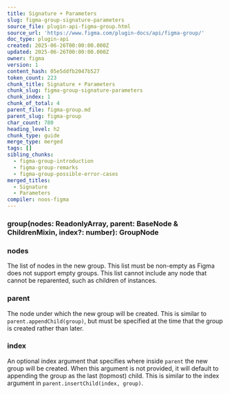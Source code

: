 ```yaml
---
title: Signature + Parameters
slug: figma-group-signature-parameters
source_file: plugin-api-figma-group.html
source_url: 'https://www.figma.com/plugin-docs/api/figma-group/'
doc_type: plugin-api
created: 2025-06-26T00:00:00.000Z
updated: 2025-06-26T00:00:00.000Z
owner: figma
version: 1
content_hash: 05e5ddfb2047b527
token_count: 223
chunk_title: Signature + Parameters
chunk_slug: figma-group-signature-parameters
chunk_index: 1
chunk_of_total: 4
parent_file: figma-group.md
parent_slug: figma-group
char_count: 780
heading_level: h2
chunk_type: guide
merge_type: merged
tags: []
sibling_chunks:
  - figma-group-introduction
  - figma-group-remarks
  - figma-group-possible-error-cases
merged_titles:
  - Signature
  - Parameters
compiler: noos-figma
---
```


### group(nodes: ReadonlyArray, parent: BaseNode & ChildrenMixin, index?: number): GroupNode

### nodes

The list of nodes in the new group. This list must be non-empty as Figma does not support empty groups. This list cannot include any node that cannot be reparented, such as children of instances.

### parent

The node under which the new group will be created. This is similar to `parent.appendChild(group)`, but must be specified at the time that the group is created rather than later.

### index

An optional index argument that specifies where inside `parent` the new group will be created. When this argument is not provided, it will default to appending the group as the last (topmost) child. This is similar to the index argument in `parent.insertChild(index, group)`.
